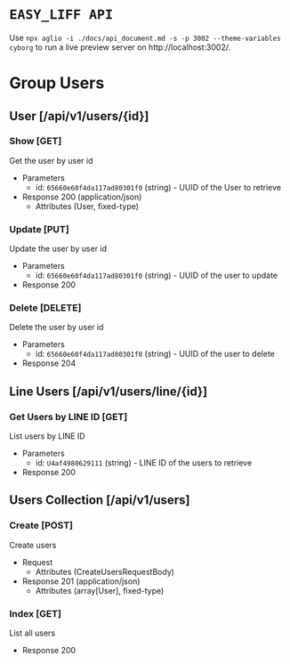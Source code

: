 <!-- include(./api_structures.md) -->

# `EASY_LIFF API`

Use `npx aglio -i ./docs/api_document.md -s -p 3002 --theme-variables cyborg` to run a live preview server on http://localhost:3002/.

# Group Users

## User [/api/v1/users/{id}]

### Show [GET]

Get the user by user id

- Parameters
  - id: `65660e60f4da117ad80301f0` (string) - UUID of the User to retrieve
- Response 200 (application/json)
  - Attributes (User, fixed-type)

### Update [PUT]

Update the user by user id

- Parameters
  - id: `65660e60f4da117ad80301f0` (string) - UUID of the user to update
- Response 200

### Delete [DELETE]

Delete the user by user id

- Parameters
  - id: `65660e60f4da117ad80301f0` (string) - UUID of the user to delete
- Response 204

## Line Users [/api/v1/users/line/{id}]

### Get Users by LINE ID [GET]

List users by LINE ID

- Parameters
  - id: `U4af4980629111` (string) - LINE ID of the users to retrieve
- Response 200

## Users Collection [/api/v1/users]

### Create [POST]

Create users

- Request
  - Attributes (CreateUsersRequestBody)
- Response 201 (application/json)
  - Attributes (array[User], fixed-type)

### Index [GET]

List all users

- Response 200
